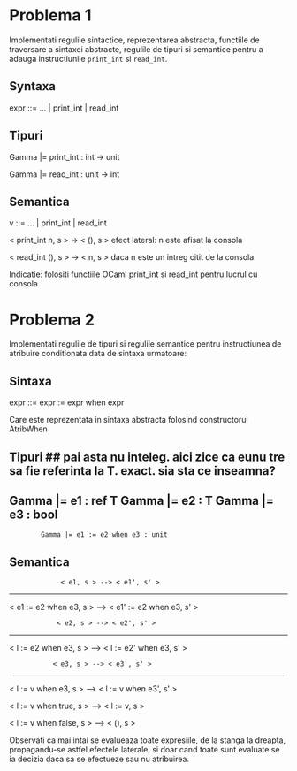 # Problema 1 #

Implementati regulile sintactice, reprezentarea abstracta, 
functiile de traversare a sintaxei abstracte, regulile de tipuri si semantice 
pentru a adauga instructiunile ```print_int``` si ```read_int```.

## Syntaxa ##

expr ::= ... | print_int | read_int

## Tipuri ##

Gamma |= print_int : int -> unit

Gamma |= read_int : unit -> int

## Semantica ##

v ::= ... | print_int | read_int

< print_int n, s > -> < (), s >    efect lateral: n este afisat la consola

< read_int (), s > -> < n, s >     daca n este un intreg citit de la consola

Indicatie: folositi functiile OCaml print_int si read_int pentru
lucrul cu consola


# Problema 2 #

Implementati regulile de tipuri si regulile semantice pentru instructiunea
de atribuire conditionata data de sintaxa urmatoare:

## Sintaxa ##

expr ::= expr := expr when expr 

Care este reprezentata in sintaxa abstracta folosind constructorul AtribWhen


## Tipuri ## pai asta nu inteleg. aici zice ca eunu tre sa fie referinta la T. exact. sia sta ce inseamna?

  Gamma |= e1 : ref T   Gamma |= e2 : T  Gamma |= e3 : bool
  ---------------------------------------------------------
            Gamma |= e1 := e2 when e3 : unit

## Semantica ##

                 < e1, s > --> < e1', s' >
   -----------------------------------------------------
   < e1 := e2 when e3, s > --> < e1' := e2 when e3, s' >

                < e2, s > --> < e2', s' >
   ---------------------------------------------------
   < l := e2 when e3, s > --> < l := e2' when e3, s' >

               < e3, s > --> < e3', s' >
   -------------------------------------------------
   < l := v when e3, s > --> < l := v when e3', s' >


   < l := v when true, s > --> < l := v, s >

   < l := v when false, s > --> < (), s >

Observati ca mai intai se evalueaza toate expresiile, de la stanga la dreapta,
propagandu-se astfel efectele laterale, si doar cand toate sunt evaluate se
ia decizia daca sa se efectueze sau nu atribuirea.

